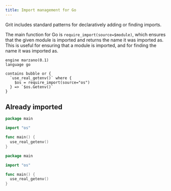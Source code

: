 ```yaml
---
title: Import management for Go
---
```


Grit includes standard patterns for declaratively adding or finding imports.

The main function for Go is `require_import(source=$module)`, which ensures that the given module is imported and returns the name it was imported as. This is useful for ensuring that a module is imported, and for finding the name it was imported as.

```grit
engine marzano(0.1)
language go

contains bubble or {
  `use_real_getenv()` where {
    $os = require_import(source="os")
  } => `$os.Getenv()`
}
```

## Already imported

```go
package main

import "os"

func main() {
  use_real_getenv()
}
```

```go
package main

import "os"

func main() {
  use_real_getenv()
}
```


